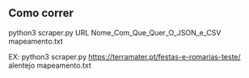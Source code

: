 ## Como correr

python3 scraper.py URL Nome_Com_Que_Quer_O_JSON_e_CSV mapeamento.txt

EX:
python3 scraper.py https://terramater.pt/festas-e-romarias-teste/ alentejo mapeamento.txt